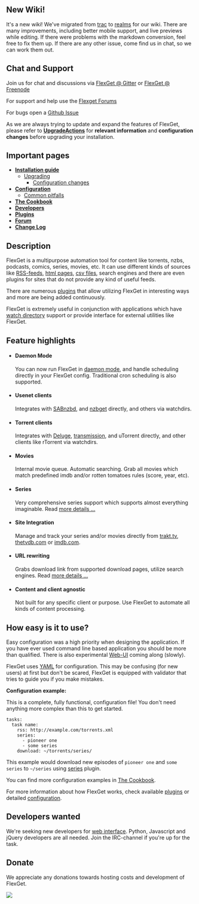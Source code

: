 ## New Wiki!

It's a new wiki! We've migrated from [trac](https://trac.edgewall.org/) to [realms](http://realms.io) for our wiki. There are many improvements, including better mobile support, and live previews while editing. If there were problems with the markdown conversion, feel free to fix them up. If there are any other issue, come find us in chat, so we can work them out.

## Chat and Support

Join us for chat and discussions via [FlexGet @ Gitter](https://gitter.im/Flexget/Flexget) or [FlexGet @ Freenode](http://webchat.freenode.net/?channels=#flexget)

For support and help use the [Flexget Forums](http://discuss.flexget.com)

For bugs open a [Github Issue](https://github.com/Flexget/Flexget/issues)

As we are always trying to update and expand the features of FlexGet, please refer to **[UpgradeActions](/UpgradeActions)** for **relevant information** and **configuration changes** before upgrading your installation. 


## Important pages
 * **[Installation guide](/Install)**
   * [Upgrading](/Upgrade)
     * [Configuration changes](/UpgradeActions)
 * **[Configuration](/Configuration)**
   * [Common pitfalls](/PitFalls)
 * **[The Cookbook](/Cookbook)**
 * **[Developers](/Developers)**
 * **[Plugins](/Plugins)**
 * **[Forum](http://discuss.flexget.com)**
 * **[Change Log](/ChangeLog)**


## Description
FlexGet is a multipurpose automation tool for content like torrents, nzbs, podcasts, comics, series, movies, etc. It can use different kinds of sources like [RSS-feeds](/Plugins/rss), [html pages](/Plugins/html), [csv files](/Plugins/csv), search engines and there are even plugins for sites that do not provide any kind of useful feeds.

There are numerous [plugins](/Plugins) that allow utilizing FlexGet in interesting ways and more are being added continuously.

FlexGet is extremely useful in conjunction with applications which have [watch directory](/WatchDirectory) support or provide interface for external utilities like FlexGet.


## Feature highlights

<ul id="features">
  <li>
    <h4>Daemon Mode</h4>
    <p>
       You can now run FlexGet in <a href="http://flexget.com/wiki/Daemon">daemon mode</a>, and handle scheduling directly in your FlexGet config. Traditional cron scheduling is also supported.
    </p>
  </li>
  <li>
    <h4>Usenet clients</h4>
    <p>
       Integrates with <a href="http://sabnzbd.org/">SABnzbd</a>, and <a href="http://nzbget.sourceforge.net/">nzbget</a> directly, and others via watchdirs.
    </p>
  </li>
  <li>
    <h4>Torrent clients</h4>
    <p>
       Integrates with <a href="http://deluge-torrent.org/">Deluge</a>, <a href="http://www.transmissionbt.com/">transmission</a>, and uTorrent directly, and other clients like rTorrent via watchdirs.
    </p>
  </li>
  <li>
    <h4>Movies</h4>
    <p>
       Internal movie queue. Automatic searching. Grab all movies which match predefined imdb and/or rotten tomatoes rules (score, year, etc).
    </p>
  </li>
  <li>
    <h4>Series</h4>
    <p>
      Very comprehensive series support which supports almost everything imaginable. Read <a href="http://flexget.com/wiki/Plugins/series">more details ...</a>
    </p>
  </li>
  <li>
    <h4>Site Integration</h4>
    <p>
       Manage and track your series and/or movies directly from <a href="http://trakt.tv/">trakt.tv</a>, <a href="http://thetvdb.com">thetvdb.com</a> or <a href="http://imdb.com">imdb.com</a>.
    </p>
  </li>
  <li>
    <h4>URL rewriting</h4>
    <p>
       Grabs download link from supported download pages, utilize search engines. Read <a href="http://flexget.com/wiki/URLRewriters">more details ...</a>
    </p>
  </li>
  <li>
    <h4>Content and client agnostic</h4>
    <p>
       Not built for any specific client or purpose. Use FlexGet to automate all kinds of content processing.
    </p>
  </li>
</ul>
<div style="clear:left;"/>



## How easy is it to use?
Easy configuration was a high priority when designing the application. If you have ever used command line based application you should be more than qualified. There is also experimental [Web-UI](/Web-UI) coming along (slowly).

FlexGet uses [YAML](http://en.wikipedia.org/wiki/YAML) for configuration. This may be confusing (for new users) at first but don't be scared, FlexGet is equipped with validator that tries to guide you if you make mistakes.

**Configuration example:** 

This is a complete, fully functional, configuration file! You don't need anything more complex than this to get started.

```
tasks:
  task name:
    rss: http://example.com/torrents.xml
    series:
      - pioneer one
      - some series
    download: ~/torrents/series/
```

This example would download new episodes of `pioneer one` and `some series` to `~/series` using [series](/Plugins/series) plugin.

You can find more configuration examples in [The Cookbook](/Cookbook).

For more information about how FlexGet works, check available [plugins](/Plugins) or detailed [configuration](/Configuration).


## Developers wanted
We're seeking new developers for [web interface](/Web-UI). Python, Javascript and jQuery developers are all needed. Join the IRC-channel if you're up for the task.

## Donate
We appreciate any donations towards hosting costs and development of FlexGet.

<a href="https://gratipay.com/flexget"><img src="https://cdn.rawgit.com/gratipay/gratipay-badge/2.3.0/dist/gratipay.svg"></a>